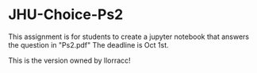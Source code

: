 # JHU-Choice-Ps2
This assignment is for students to create a jupyter notebook that answers the question in "Ps2.pdf"
The deadline is Oct 1st.

This is the version owned by llorracc!

